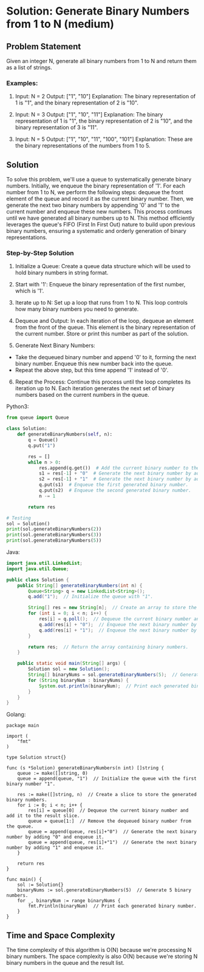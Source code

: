 # Solution: Generate Binary Numbers from 1 to N (medium)

## Problem Statement

Given an integer N, generate all binary numbers from 1 to N and return them as a list of strings.

### Examples:

1. Input: N = 2
  Output: ["1", "10"]
  Explanation: The binary representation of 1 is "1", and the binary representation of 2 is "10".

2. Input: N = 3
  Output: ["1", "10", "11"]
  Explanation: The binary representation of 1 is "1", the binary representation of 2 is "10", and the binary representation of 3 is "11".

3. Input: N = 5
  Output: ["1", "10", "11", "100", "101"]
  Explanation: These are the binary representations of the numbers from 1 to 5.

## Solution
To solve this problem, we'll use a queue to systematically generate binary numbers. Initially, we enqueue the binary representation of '1'. For each number from 1 to N, we perform the following steps: dequeue the front element of the queue and record it as the current binary number. Then, we generate the next two binary numbers by appending '0' and '1' to the current number and enqueue these new numbers. This process continues until we have generated all binary numbers up to N. This method efficiently leverages the queue's FIFO (First In First Out) nature to build upon previous binary numbers, ensuring a systematic and orderly generation of binary representations.

### Step-by-Step Solution
1. Initialize a Queue: Create a queue data structure which will be used to hold binary numbers in string format.

2. Start with '1': Enqueue the binary representation of the first number, which is '1'.

3. Iterate up to N: Set up a loop that runs from 1 to N. This loop controls how many binary numbers you need to generate.

4. Dequeue and Output: In each iteration of the loop, dequeue an element from the front of the queue. This element is the binary representation of the current number. Store or print this number as part of the solution.

5. Generate Next Binary Numbers:

  - Take the dequeued binary number and append '0' to it, forming the next binary number. Enqueue this new number back into the queue.
  - Repeat the above step, but this time append '1' instead of '0'.

6. Repeat the Process: Continue this process until the loop completes its iteration up to N. Each iteration generates the next set of binary numbers based on the current numbers in the queue.

Python3:
```python
from queue import Queue

class Solution: 
    def generateBinaryNumbers(self, n):
        q = Queue()
        q.put("1")

        res = []
        while n > 0:
            res.append(q.get())  # Add the current binary number to the result list.
            s1 = res[-1] + "0"  # Generate the next binary number by adding "0".
            s2 = res[-1] + "1"  # Generate the next binary number by adding "1".
            q.put(s1)  # Enqueue the first generated binary number.
            q.put(s2)  # Enqueue the second generated binary number.
            n -= 1

        return res

# Testing
sol = Solution()
print(sol.generateBinaryNumbers(2))
print(sol.generateBinaryNumbers(3))
print(sol.generateBinaryNumbers(5))
```

Java:
```java
import java.util.LinkedList;
import java.util.Queue;

public class Solution {
    public String[] generateBinaryNumbers(int n) {
        Queue<String> q = new LinkedList<String>();
        q.add("1");  // Initialize the queue with "1".

        String[] res = new String[n];  // Create an array to store the binary numbers.
        for (int i = 0; i < n; i++) {
            res[i] = q.poll();  // Dequeue the current binary number and add it to the result array.
            q.add(res[i] + "0");  // Enqueue the next binary number by appending "0".
            q.add(res[i] + "1");  // Enqueue the next binary number by appending "1".
        }

        return res;  // Return the array containing binary numbers.
    }

    public static void main(String[] args) {
        Solution sol = new Solution();
        String[] binaryNums = sol.generateBinaryNumbers(5);  // Generate binary numbers for testing.
        for (String binaryNum : binaryNums) {
            System.out.println(binaryNum);  // Print each generated binary number.
        }
    }
}
```

Golang:
```golang
package main

import (
	"fmt"
)

type Solution struct{}

func (s *Solution) generateBinaryNumbers(n int) []string {
	queue := make([]string, 0)
	queue = append(queue, "1")  // Initialize the queue with the first binary number "1".

	res := make([]string, n)  // Create a slice to store the generated binary numbers.
	for i := 0; i < n; i++ {
		res[i] = queue[0]  // Dequeue the current binary number and add it to the result slice.
		queue = queue[1:]  // Remove the dequeued binary number from the queue.
		queue = append(queue, res[i]+"0")  // Generate the next binary number by adding "0" and enqueue it.
		queue = append(queue, res[i]+"1")  // Generate the next binary number by adding "1" and enqueue it.
	}

	return res
}

func main() {
	sol := Solution{}
	binaryNums := sol.generateBinaryNumbers(5)  // Generate 5 binary numbers.
	for _, binaryNum := range binaryNums {
		fmt.Println(binaryNum)  // Print each generated binary number.
	}
}
```

## Time and Space Complexity

The time complexity of this algorithm is O(N) because we're processing N binary numbers. The space complexity is also O(N) because we're storing N binary numbers in the queue and the result list.

